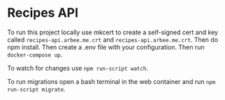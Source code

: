# Recipes API

To run this project locally use mkcert to create a self-signed cert and key called `recipes-api.arbee.me.crt` and `recipes-api.arbee.me.crt`. Then do npm install. Then create a .env file with your configuration. Then run `docker-compose up`.

To watch for changes use `npm run-script watch`.

To run migrations open a bash terminal in the web container and run `npm run-script migrate`.

